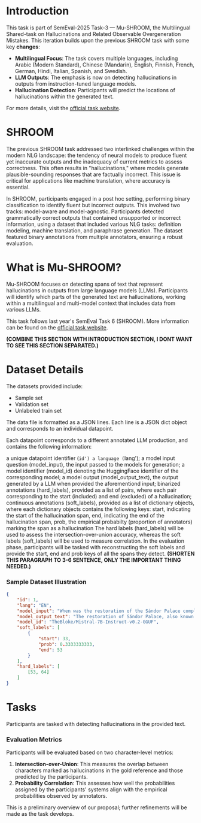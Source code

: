 # Introduction

This task is part of SemEval-2025 Task-3 — Mu-SHROOM, the Multilingual Shared-task on Hallucinations and Related Observable Overgeneration Mistakes. This iteration builds upon the previous SHROOM task with some key **changes**:

- **Multilingual Focus**: The task covers multiple languages, including Arabic (Modern Standard), Chinese (Mandarin), English, Finnish, French, German, Hindi, Italian, Spanish, and Swedish.
- **LLM Outputs**: The emphasis is now on detecting hallucinations in outputs from instruction-tuned language models.
- **Hallucination Detection**: Participants will predict the locations of hallucinations within the generated text.

For more details, visit the [official task website](https://helsinki-nlp.github.io/shroom/).

# SHROOM

The previous SHROOM task addressed two interlinked challenges within the modern NLG landscape: the tendency of neural models to produce fluent yet inaccurate outputs and the inadequacy of current metrics to assess correctness. This often results in "hallucinations," where models generate plausible-sounding responses that are factually incorrect. This issue is critical for applications like machine translation, where accuracy is essential.

In SHROOM, participants engaged in a post hoc setting, performing binary classification to identify fluent but incorrect outputs. This involved two tracks: model-aware and model-agnostic. Participants detected grammatically correct outputs that contained unsupported or incorrect information, using a dataset that included various NLG tasks: definition modeling, machine translation, and paraphrase generation. The dataset featured binary annotations from multiple annotators, ensuring a robust evaluation.

# What is Mu-SHROOM?

Mu-SHROOM focuses on detecting spans of text that represent hallucinations in outputs from large language models (LLMs). Participants will identify which parts of the generated text are hallucinations, working within a multilingual and multi-model context that includes data from various LLMs.

This task follows last year's SemEval Task 6 (SHROOM). More information can be found on the [official task website](https://helsinki-nlp.github.io/shroom/).

**(COMBINE THIS SECTION WITH INTRODUCTION SECTION, I DONT WANT TO SEE THIS SECTION SEPARATED.)**

# Dataset Details

The datasets provided include:

- Sample set
- Validation set
- Unlabeled train set

The data file is formatted as a JSON lines. Each line is a JSON dict object and corresponds to an individual datapoint.

Each datapoint corresponds to a different annotated LLM production, and contains the following information:

a unique datapoint identifier (`id')
a language (`lang');
a model input question (model_input), the input passed to the models for generation;
a model identifier (model_id) denoting the HuggingFace identifier of the corresponding model;
a model output (model_output_text), the output generated by a LLM when provided the aforementiond input;
binarized annotations (hard_labels), provided as a list of pairs, where each pair corresponding to the start (included) and end (excluded) of a hallucination;
continuous annotations (soft_labels), provided as a list of dictionary objects, where each dictionary objects contains the following keys:
start, indicating the start of the hallucination span,
end, indicating the end of the hallucination span,
prob, the empirical probabilty (proportion of annotators) marking the span as a hallucination
The hard labels (hard_labels) will be used to assess the intersection-over-union accuracy, whereas the soft labels (soft_labels) will be used to measure correlation.
In the evaluation phase, participants will be tasked with reconstructing the soft labels and provide the start, end and prob keys of all the spans they detect.
**(SHORTEN THIS PARAGRAPH TO 3-6 SENTENCE, ONLY THE IMPORTANT THING NEEDED.)**

### Sample Dataset Illustration

```json
{
    "id": 1,
    "lang": "EN",
    "model_input": "When was the restoration of the Sándor Palace completed?",
    "model_output_text": "The restoration of Sándor Palace, also known as the Buda Castle ...",
    "model_id": "TheBloke/Mistral-7B-Instruct-v0.2-GGUF",
    "soft_labels": [
        {
            "start": 33,
            "prob": 0.3333333333,
            "end": 53
        }
    ],
    "hard_labels": [
        [53, 64]
    ]
}
```

# Tasks

Participants are tasked with detecting hallucinations in the provided text. 

### Evaluation Metrics

Participants will be evaluated based on two character-level metrics:

1. **Intersection-over-Union**: This measures the overlap between characters marked as hallucinations in the gold reference and those predicted by the participants.
2. **Probability Correlation**: This assesses how well the probabilities assigned by the participants' systems align with the empirical probabilities observed by annotators.

This is a preliminary overview of our proposal; further refinements will be made as the task develops.